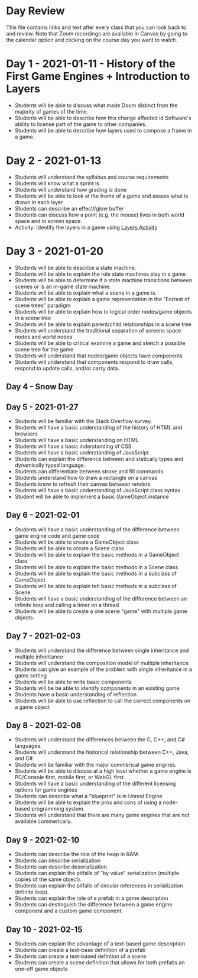 # Day Review
This file  contains links and text after every class that you can look back to and review. Note that Zoom recordings are available in Canvas by going to the calendar option and clicking on the course day you want to watch.

# Day 1 - 2021-01-11 - History of the First Game Engines + Introduction to Layers

- Students will be able to discuss what made Doom distinct from the majority of games of the time.
- Students will be able to describe how this change affected id Software's ability to license part of the game to other companies.
- Students will be able to describe how layers used to compose a frame in a game.


# Day 2 - 2021-01-13
- Students will understand the syllabus and course requirements
- Students will know what a sprint is
- Students will understand how grading is done
- Students will be able to look at the frame of a game and assess what is drawn in each layer
- Students can describe an effectl/glow buffer
- Students can discuss how a point (e.g. the mouse) lives in both world space and in screen space.
- Activity: Identify the layers in a game using [Layers Activity](LayersActivity.pptx)

# Day 3 - 2021-01-20
- Students will be able to describe a state machine.
- Students will be able to explain the role state machines play in a game
- Students will be able to determine if a state machine transitions between scenes or is an in-game state machine.
- Students will be able to explain what a scene in a game is.
- Students will be able to explain a game representation in the "Forrest of scene trees" paradigm
- Students will be able to explain how to logical order nodes/game objects in a scene tree
- Students will be able to explain parent/child relationships in a scene tree
- Students will understand the traditional separation of screens space nodes and world nodes
- Students will be able to critical examine a game and sketch a possible scene tree for the game
- Students will understand that nodes/game objects have components
- Students will understand that components respond to draw calls, respond to update calls, and/or carry data.

## Day 4 - Snow Day

## Day 5 - 2021-01-27
- Students will be familiar with the Stack Overflow survey.
- Students will have a basic understanding of the history of HTML and browsers
- Students will have a basic understanding on HTML
- Students will have a basic inderstanding of CSS
- Students will have a basic understanding of JavaScript
- Students can explain the difference between and statically types and dynamically typed language.
- Students can differentiate between stroke and fill commands
- Students understand how to draw a rectangle on a canvas
- Students know to refresh their canvas between renders
- Students will have a basic understanding of JavaScript class syntax
- Student will be able to implement a basic GameObject instance

## Day 6 - 2021-02-01
- Students will have a basic understanding of the difference between game engine code and game code
- Students will be able to create a GameObject class
- Students will be able to create a Scene class
- Students will be able to explain the basic methods in a GameObject class
- Students will be able to explain the basic methods in a Scene class
- Students will be able to explain the basic methods in a subclass of GameObject
- Students will be able to explain teh basic methods in a subclass of Scene
- Students will have a basic understanding of the difference between an infinite loop and calling a timer on a thread
- Students will be able to create a one scene "game" with multiple game objects.

## Day 7 - 2021-02-03
- Students will understand the difference between single inheritance and multiple inheritance
- Students will understand the composition model of multiple inheritance
- Students can give an example of the problem with single inheritance in a game setting
- Students will be able to write basic components
- Students will be be able to identify components in an existing game
- Students have a basic understanding of reflection
- Students will be able to use reflection to call the correct components on a game object

## Day 8 - 2021-02-08
- Students will understand the differences between the C, C++, and C# languages.
- Students will understand the historical relationship between C++, Java, and C#.
- Students will be familiar with the major commerical game engines.
- Students will be able to discuss at a high level whether a game engine is PC/Console first, mobile first, or WebGL first.
- Students will have a basic understanding of the different licensing options for game engines
- Students can describe what a "blueprint" is in Unreal Engine
- Students will be able to explain the pros and cons of using a node-based programming system.
- Students will understand that there are many game engines that are not available commerically.

## Day 9 - 2021-02-10
- Students can describe the role of the heap in RAM
- Students can describe serialization
- Students can describe deserialization
- Students can explain the pitfalls of "by value" serialization (multiple copies of the same object).
- Students can explain the pitfalls of circular references in serialization (infinite loop).
- Students can explain the role of a prefab in a game description
- Students can destinguish the difference between a game engine component and a custom game component.

## Day 10 - 2021-02-15
- Students can explain the advantage of a text-based game description
- Students can create a text-base definition of a prefab
- Students can create a text-based defintion of a scene
- Students can create a scene definition that allows for both prefabs an one-off game objects


